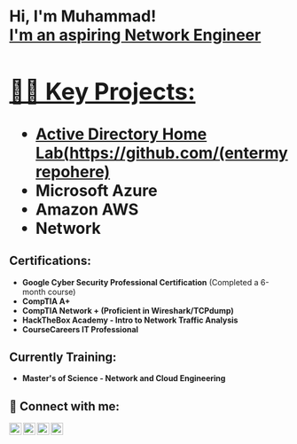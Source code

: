 <h1>Hi, I'm Muhammad! <br/><a href="https://github.com/joshmadakor1"> I'm an aspiring Network Engineer</a> <a href="https://www.linkedin.com(Enter my linkediin here)">

<h2>👨‍💻 Key Projects:</h2>

  - Active Directory Home Lab(https://github.com/(entermyrepohere)
  - Microsoft Azure
  - Amazon AWS
  - Network 

<h2>Certifications:</h2>
<ul>
  <li><b>Google Cyber Security Professional Certification</b> (Completed a 6-month course)</li>
  <li><b>CompTIA A+</li>
  <li><b>CompTIA Network +</b> (Proficient in Wireshark/TCPdump)</li>
  <li><b>HackTheBox Academy - Intro to Network Traffic Analysis</li>
  <li><b>CourseCareers IT Professional</b></li>
</ul>

<h2>Currently Training:</h2>
<ul>
  <li><b>Master's of Science - Network and Cloud Engineering</li>
</ul>


<h2> 🤳 Connect with me:</h2

[<img align="left" alt="JoshMadakor | YouTube" width="22px" src="https://cdn.jsdelivr.net/npm/simple-icons@v3/icons/youtube.svg" />][youtube]
[<img align="left" alt="JoshMadakor | Twitter" width="22px" src="https://cdn.jsdelivr.net/npm/simple-icons@v3/icons/twitter.svg" />][twitter]
[<img align="left" alt="JoshMadakor | LinkedIn" width="22px" src="https://cdn.jsdelivr.net/npm/simple-icons@v3/icons/linkedin.svg" />][linkedin]
[<img align="left" alt="JoshMadakor | Instagram" width="22px" src="https://cdn.jsdelivr.net/npm/simple-icons@v3/icons/instagram.svg" />][instagram]

[twitter]: https://twitter.com/joshmadakor
[youtube]: https://www.youtube.com/c/joshmadakor
[instagram]: https://www.instagram.com/joshmadakor/
[linkedin]: https://linkedin.com/in/joshmadakor

<!--
**joshmadakor1/joshmadakor1** is a ✨ _special_ ✨ repository because its `README.md` (this file) appears on your GitHub profile.

Here are some ideas to get you started:

- 🔭 I’m currently working on ...
- 🌱 I’m currently learning ...
- 👯 I’m looking to collaborate on ...
- 🤔 I’m looking for help with ...
- 💬 Ask me about ...
- 📫 How to reach me: ...
- 😄 Pronouns: ...
- ⚡ Fun fact: ...
-->
